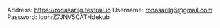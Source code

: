 Address: https://ronasarilg.testrail.io
Username: ronasarilg6@gmail.com
Password: lqohrZ7JNV5CATHdekub